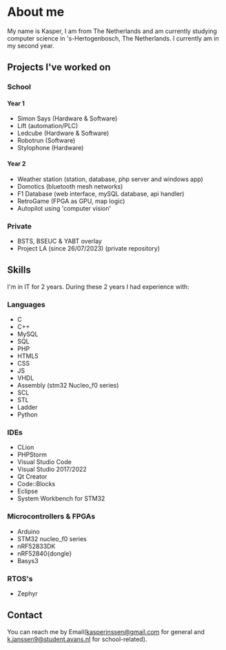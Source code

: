 # **About me**
My name is Kasper, I am from The Netherlands and am currently studying computer science in 's-Hertogenbosch, The Netherlands. I currently am in my second year.


## Projects I've worked on
### School
#### Year 1
- Simon Says (Hardware & Software)
- Lift (automation/PLC)
- Ledcube (Hardware & Software)
- Robotrun (Software)
- Stylophone (Hardware)
#### Year 2
- Weather station (station, database, php server and windows app)
- Domotics (bluetooth mesh networks)
- F1 Database (web interface, mySQL database, api handler)
- RetroGame (FPGA as GPU, map logic)
- Autopilot using 'computer vision'

### Private
- BSTS, BSEUC & YABT overlay
- Project LA (since 26/07/2023) (private repository)
 
<!-- ### Still a WIP -->
## **Skills**
I'm in IT for 2 years. During these 2 years I had experience with:
### Languages
- C
- C++
- MySQL
- SQL 
- PHP
- HTML5
- CSS
- JS
- VHDL
- Assembly (stm32 Nucleo_f0 series)
- SCL
- STL
- Ladder
- Python

### IDEs
- CLion
- PHPStorm
- Visual Studio Code
- Visual Studio 2017/2022
- Qt Creator
- Code::Blocks
- Eclipse
- System Workbench for STM32

### Microcontrollers & FPGAs
- Arduino
- STM32 nucleo_f0 series
- nRF52833DK
- nRF52840{dongle}
- Basys3
  
### RTOS's
- Zephyr
  
## Contact
You can reach me by Email(kasperjnssen@gmail.com for general and k.janssen9@student.avans.nl for school-related).

<!--## Stats
[![Anurag's GitHub stats](https://github-readme-stats.vercel.app/api?username=kasper201&show_icons=true&theme=transparent)](https://github.com/anuraghazra/github-readme-stats)

These are based of my public repositories :)-->
<!--
**kasper201/kasper201** is a ✨ _special_ ✨ repository because its `README.md` (this file) appears on your GitHub profile.

-->
